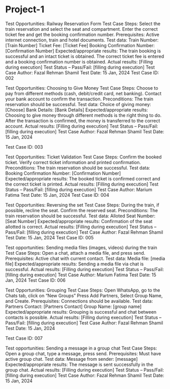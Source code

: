 # Project-1

Test Opportunities: Railway Reservation Form
Test Case Steps:
Select the train reservation and select the seat and compartment.
Enter the correct ticket fee and get the booking confirmation number.
Prerequisites: Active internet connection, train and hotel documents.
Test data:
Train Number: [Train Number]
Ticket Fee: [Ticket Fee]
Booking Confirmation Number: [Confirmation Number]
Expected/appropriate results:
The train booking is successful and an intact ticket is obtained.
The correct ticket fee is entered and a booking confirmation number is obtained.
Actual results: [Filling during execution]
Test Status – Pass/Fail: [filling during execution]
Test Case Author:  Fazal Rehman Shamil
Test Date: 15 Jan, 2024
Test Case ID: 002

Test Opportunities: Choosing to Give Money
Test Case Steps:
Choose to pay from different methods (cash, debit/credit card, net banking).
Contact your bank account to confirm the transaction.
Preconditions: The train reservation should be successful.
Test data:
Choice of giving money: [Choose]
Bank Details: [Bank Details]
Expected/appropriate results:
Choosing to give money through different methods is the right thing to do.
After the transaction is confirmed, the money is transferred to the correct account.
Actual results: [Filling during execution]
Test Status – Pass/Fail: [filling during execution]
Test Case Author:  Fazal Rehman Shamil
Test Date: 15 Jan, 2024
 


Test Case ID: 003

Test Opportunities: Ticket Validation
Test Case Steps:
Confirm the booked ticket.
Verify correct ticket information and printed confirmation.
Preconditions: The train reservation should be successful.
Test data:
Booking Confirmation Number: [Confirmation Number]
Expected/appropriate results:
The booked ticket is confirmed correct and the correct ticket is printed.
Actual results: [Filling during execution]
Test Status – Pass/Fail: [filling during execution]
Test Case Author:  Marium Fatima
Test Date: 15 Jan, 2024
Test Case ID: 004

Test Opportunities: Reversing the set
Test Case Steps:
During the train, if possible, recline the seat.
Confirm the reserved seat.
Preconditions: The train reservation should be successful.
Test data:
Alloted Seat Number: [Seat Number]
Expected/appropriate results:
Confirmation of the seat allotted is correct.
Actual results: [Filling during execution]
Test Status – Pass/Fail: [filling during execution]
Test Case Author:  Fazal Rehman Shamil
Test Date: 15 Jan, 2024
Test Case ID: 005

Test opportunities: Sending media files (images, videos) during the train
Test Case Steps:
Open a chat, attach a media file, and press send.
Prerequisites: Active chat with current contact.
Test data:
Media file: [media file]
Expected/appropriate results:
Sending a media file via chat is successful.
Actual results: [Filling during execution]
Test Status – Pass/Fail: [filling during execution]
Test Case Author:  Marium Fatima
Test Date: 15 Jan, 2024
Test Case ID: 006

Test Opportunities: Grouping
Test Case Steps:
Open WhatsApp, go to the Chats tab, click on “New Groups” Press Add Partners, Select Group Name, and Create.
Prerequisites: Connections should be available.
Test data:
Partners Contact: [Partners Contact]
Group Name: [group name]
Expected/appropriate results:
Grouping is successful and chat between contacts is possible.
Actual results: [Filling during execution]
Test Status – Pass/Fail: [filling during execution]
Test Case Author:  Fazal Rehman Shamil
Test Date: 15 Jan, 2024
 

Test Case ID: 007

Test opportunities: Sending a message in a group chat
Test Case Steps:
Open a group chat, type a message, press send.
Prerequisites: Must have active group chat.
Test data:
Message from sender: [message]
Expected/appropriate results:
The message is sent successfully in the group chat.
Actual results: [Filling during execution]
Test Status – Pass/Fail: [filling during execution]
Test Case Author:  Fazal Rehman Shamil
Test Date: 15 Jan, 2024
